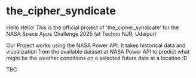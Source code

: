 # the_cipher_syndicate

Hello Hello! This is the official project of 'the_cipher_syndicate' for the NASA Space Apps Challenge 2025 (at Techno NJR, Udaipur)

Our Project works using the NASA Power API. It takes historical data and visualization from the available dataset at NASA Power API to predict what might be the weather conditions on a selected future date at a location :D

TBC
